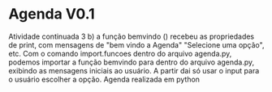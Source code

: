 Agenda V0.1
================================
Atividade continuada 3 
b) a função bemvindo () recebeu as propriedades de print, com mensagens de "bem vindo a Agenda" "Selecione uma opção", etc. Com o comando import.funcoes dentro do arquivo agenda.py, podemos importar a função bemvindo para dentro do arquivo agenda.py, exibindo as mensagens iniciais ao usuário. A partir dai só usar o input para o usuário escolher a opção. 
Agenda realizada em python
